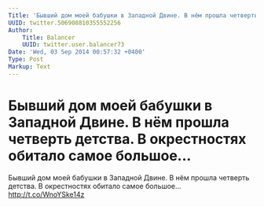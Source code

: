 ```yaml
---
Title: 'Бывший дом моей бабушки в Западной Двине. В нём прошла четверть детства. В окрестностях обитало самое большое...'
UUID: twitter.506908810355552256
Author:
    Title: Balancer
    UUID: twitter.user.balancer73
Date: 'Wed, 03 Sep 2014 00:57:32 +0400'
Type: Post
Markup: Text
---
```


# Бывший дом моей бабушки в Западной Двине. В нём прошла четверть детства. В окрестностях обитало самое большое...

Бывший дом моей бабушки в Западной Двине. В нём прошла
четверть детства. В окрестностях обитало самое большое...
http://t.co/WnoYSke14z